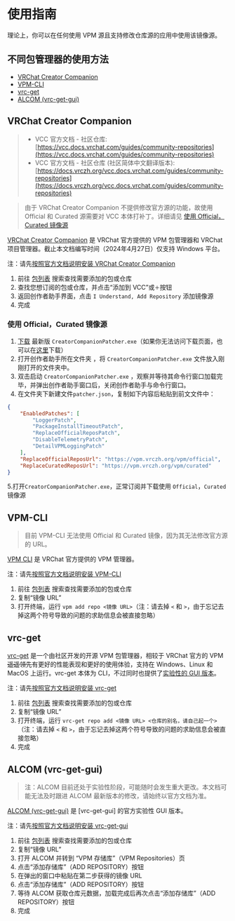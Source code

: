 # 使用指南

理论上，你可以在任何使用 VPM 源且支持修改仓库源的应用中使用该镜像源。

## 不同包管理器的使用方法

- [VRChat Creator Companion](#vrchat-creator-companion)
- [VPM-CLI](#vpm-cli)
- [vrc-get](#vrc-get)
- [ALCOM (vrc-get-gui)](#alcom-vrc-get-gui)

## VRChat Creator Companion

> - VCC 官方文档 - 社区仓库: [https://vcc.docs.vrchat.com/guides/community-repositories](https://vcc.docs.vrchat.com/guides/community-repositories)
> - VCC 官方文档 - 社区仓库 (社区简体中文翻译版本): [https://docs.vrczh.org/vcc.docs.vrchat.com/guides/community-repositories](https://docs.vrczh.org/vcc.docs.vrchat.com/guides/community-repositories)

> 由于 VRChat Creator Companion 不提供修改官方源的功能，故使用 Official 和 Curated 源需要对 VCC 本体打补丁。详细请见 [使用 Official，Curated 镜像源](#使用-officialcurated-镜像源)

[VRChat Creator Companion](https://vcc.docs.vrchat.com) 是 VRChat 官方提供的 VPM 包管理器和 VRChat 项目管理器。截止本文档编写时间（2024年4月27日）仅支持 Windows 平台。

注：请先[按照官方文档说明安装 VRChat Creator Companion](https://vcc.docs.vrchat.com/#download-it)

1. 前往 [包列表](/repos) 搜索查找需要添加的包或仓库
2. 查找您想订阅的包或仓库，并点击“添加到 VCC”或`＋`按钮
3. 返回创作者助手界面，点击 `I Understand, Add Repository` 添加镜像源
4. 完成

### 使用 Official，Curated 镜像源

1. [下载](https://github.com/Misaka-L/CreatorCompanionPatcher/releases/latest) 最新版 `CreatorCompanionPatcher.exe`（如果你无法访问下载页面，也可以在[这里](https://rainelve.lanzouw.com/iEfDq1wpk6kf)下载）
2. 打开创作者助手所在文件夹 ，将 `CreatorCompanionPatcher.exe` 文件放入刚刚打开的文件夹中。
3. 双击启动 `CreatorCompanionPatcher.exe` ，观察并等待其命令行窗口加载完毕，并弹出创作者助手窗口后，关闭创作者助手与命令行窗口。
4. 在文件夹下新建文件`patcher.json`，复制如下内容后粘贴到前文文件中：

```json
{
    "EnabledPatches": [
        "LoggerPatch",
        "PackageInstallTimeoutPatch",
        "ReplaceOfficialReposPatch",
        "DisableTelemetryPatch",
        "DetailVPMLoggingPatch"
    ],
    "ReplaceOfficialReposUrl": "https://vpm.vrczh.org/vpm/official",
    "ReplaceCuratedReposUrl": "https://vpm.vrczh.org/vpm/curated"
}
```

5.打开`CreatorCompanionPatcher.exe`，正常订阅并下载使用 `Official`，`Curated` 镜像源

## VPM-CLI

> 目前 VPM-CLI 无法使用 Official 和 Curated 镜像，因为其无法修改官方源的 URL。

[VPM CLI](https://vcc.docs.vrchat.com/vpm/cli) 是 VRChat 官方提供的 VPM 管理器。

注：请先[按照官方文档说明安装 VPM-CLI](https://vcc.docs.vrchat.com/vpm/cli#installation--updating)

1. 前往 [包列表](/repos) 搜索查找需要添加的包或仓库
2. 复制“镜像 URL”
3. 打开终端，运行 `vpm add repo <镜像 URL>`（注：请去掉 `<` 和 `>`，由于忘记去掉这两个符号导致的问题的求助信息会被直接忽略）

## vrc-get

[vrc-get](https://github.com/vrc-get/vrc-get) 是一个由社区开发的开源 VPM 包管理器，相较于 VRChat 官方的 VPM ~~遥遥领先~~有更好的性能表现和更好的使用体验，支持在 Windows、Linux 和 MacOS 上运行。vrc-get 本体为 CLI，不过同时也提供了[实验性的 GUI 版本](https://github.com/vrc-get/vrc-get/tree/master/vrc-get-gui)。

注：请先[按照官方文档说明安装 vrc-get](https://github.com/vrc-get/vrc-get?tab=readme-ov-file#installation)

1. 前往 [包列表](/repos) 搜索查找需要添加的包或仓库
2. 复制“镜像 URL”
3. 打开终端，运行 `vrc-get repo add <镜像 URL> <仓库的别名，请自己起一个>`（注：请去掉 `<` 和 `>`，由于忘记去掉这两个符号导致的问题的求助信息会被直接忽略）
4. 完成

## ALCOM (vrc-get-gui)

> 注：ALCOM 目前还处于实验性阶段，可能随时会发生重大更改。本文档可能无法及时跟进 ALCOM 最新版本的修改，请始终以官方文档为准。

[ALCOM (vrc-get-gui)](https://github.com/vrc-get/vrc-get/tree/master/vrc-get-gui) 是 [vrc-get-gui] 的官方实验性 GUI 版本。

注：请先[按照官方文档说明安装 vrc-get-gui](https://github.com/vrc-get/vrc-get/tree/master/vrc-get-gui#installation)

1. 前往 [包列表](/repos) 搜索查找需要添加的包或仓库
2. 复制“镜像 URL”
3. 打开 ALCOM 并转到 “VPM 存储库”（VPM Repositories）页
4. 点击“添加存储库”（ADD REPOSITORY）按钮
5. 在弹出的窗口中粘贴在第二步获得的镜像 URL
6. 点击“添加存储库”（ADD REPOSITORY）按钮
7. 等待 ALCOM 获取仓库元数据，加载完成后再次点击“添加存储库”（ADD REPOSITORY）按钮
8. 完成
